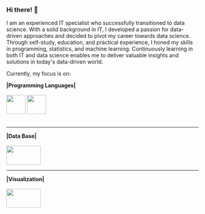 ### Hi there! 👋
I am an experienced IT specialist who successfully transitioned to data science. With a solid background in IT, I developed a passion for data-driven approaches and decided to pivot my career towards data science. Through self-study, education, and practical experience, I honed my skills in programming, statistics, and machine learning. Continuously learning in both IT and data science enables me to deliver valuable insights and solutions in today's data-driven world.

Currently, my focus is on:

<div display="inline">
<div aling ="center">
<b>|Programming Languages|</b>
</div><br>
<img width="50" height="50" src="https://cdn.jsdelivr.net/gh/devicons/devicon@latest/icons/python/python-original-wordmark.svg" /> 
<img width="50" height="50" src="https://cdn.jsdelivr.net/gh/devicons/devicon@latest/icons/azuresqldatabase/azuresqldatabase-original.svg" />
</div><br>
<hr>
<div display="inline">
<div aling ="center">
<b>|Data Base|</b>
</div><br>
<img width="90" height="50" src="https://cdn.jsdelivr.net/gh/devicons/devicon@latest/icons/mysql/mysql-original-wordmark.svg" />
</div>
<hr>
<div display="inline">
<div aling ="center">
<b>|Visualization|</b>
</div><br>
<img width="90" height="50" src="https://www.advancedexcel.net/wp-content/uploads/2023/05/power-bi.jpg" />
</div>
